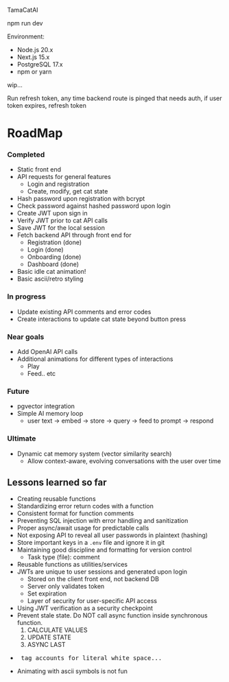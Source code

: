TamaCatAI

npm run dev 

Environment:
- Node.js 20.x
- Next.js 15.x
- PostgreSQL 17.x
- npm or yarn

wip...

Run refresh token, any time backend route is pinged that needs auth, if user token expires, refresh token

RoadMap
=====
### Completed
- Static front end
- API requests for general features
  - Login and registration
  - Create, modify, get cat state
- Hash password upon registration with bcrypt
- Check password against hashed password upon login
- Create JWT upon sign in
- Verify JWT prior to cat API calls
- Save JWT for the local session
- Fetch backend API through front end for
  - Registration (done)
  - Login (done)
  - Onboarding (done)
  - Dashboard (done)
- Basic idle cat animation!
- Basic ascii/retro styling

### In progress
- Update existing API comments and error codes
- Create interactions to update cat state beyond button press


### Near goals
- Add OpenAI API calls
- Additional animations for different types of interactions
  - Play
  - Feed.. etc

### Future
- pgvector integration
- Simple AI memory loop
  - user text → embed → store → query → feed to prompt → respond

### Ultimate
- Dynamic cat memory system (vector similarity search)
  - Allow context-aware, evolving conversations with the user over time

## Lessons learned so far
- Creating reusable functions
- Standardizing error return codes with a function
- Consistent format for function comments
- Preventing SQL injection with error handling and sanitization
- Proper async/await usage for predictable calls
- Not exposing API to reveal all user passwords in plaintext (hashing)
- Store important keys in a `.env` file and ignore it in git
- Maintaining good discipline and formatting for version control
  - Task type (file): comment
- Reusable functions as utilities/services
- JWTs are unique to user sessions and generated upon login
  - Stored on the client front end, not backend DB
  - Server only validates token
  - Set expiration
  - Layer of security for user-specific API access
- Using JWT verification as a security checkpoint
- Prevent stale state. Do NOT call async function inside synchronous function.
    1. CALCULATE VALUES
    2. UPDATE STATE
    3. ASYNC LAST  
- <pre> tag accounts for literal white space... 
- Animating with ascii symbols is not fun